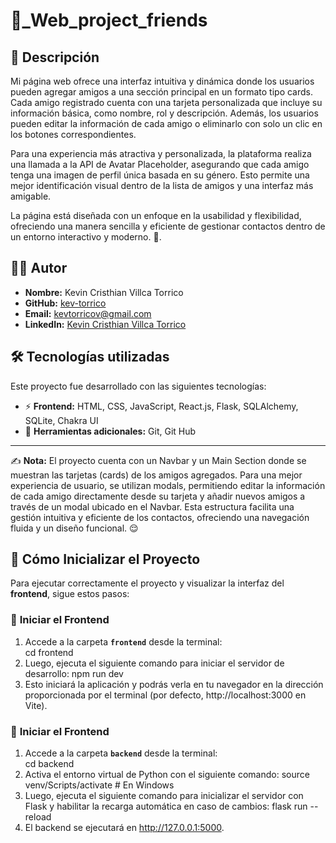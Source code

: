 # 👾_Web_project_friends

## 📖 Descripción

Mi página web ofrece una interfaz intuitiva y dinámica donde los usuarios pueden agregar amigos a una sección principal en un formato tipo cards. Cada amigo registrado cuenta con una tarjeta personalizada que incluye su información básica, como nombre, rol y descripción. Además, los usuarios pueden editar la información de cada amigo o eliminarlo con solo un clic en los botones correspondientes.

Para una experiencia más atractiva y personalizada, la plataforma realiza una llamada a la API de Avatar Placeholder, asegurando que cada amigo tenga una imagen de perfil única basada en su género. Esto permite una mejor identificación visual dentro de la lista de amigos y una interfaz más amigable.

La página está diseñada con un enfoque en la usabilidad y flexibilidad, ofreciendo una manera sencilla y eficiente de gestionar contactos dentro de un entorno interactivo y moderno. 🚀.

## 👨‍💻 Autor

- **Nombre:** Kevin Cristhian Villca Torrico
- **GitHub:** [kev-torrico](https://github.com/kev-torrico)
- **Email:** [kevtorricov@gmail.com](mailto:kevtorricov@gmail.com)
- **LinkedIn:** [Kevin Cristhian Villca Torrico
](https://www.linkedin.com/in/kevin-cristhian-villca-torrico/)

## 🛠️ Tecnologías utilizadas

Este proyecto fue desarrollado con las siguientes tecnologías:

- ⚡ **Frontend:** HTML, CSS, JavaScript, React.js, Flask, SQLAlchemy, SQLite, Chakra UI 
- 🚀 **Herramientas adicionales:** Git, Git Hub

---

✍ **Nota:** El proyecto cuenta con un Navbar y un Main Section donde se muestran las tarjetas (cards) de los amigos agregados. Para una mejor experiencia de usuario, se utilizan modals, permitiendo editar la información de cada amigo directamente desde su tarjeta y añadir nuevos amigos a través de un modal ubicado en el Navbar. Esta estructura facilita una gestión intuitiva y eficiente de los contactos, ofreciendo una navegación fluida y un diseño funcional. 😌


## 📌 Cómo Inicializar el Proyecto  

Para ejecutar correctamente el proyecto y visualizar la interfaz del **frontend**, sigue estos pasos:  

### 🔹 **Iniciar el Frontend**  
1. Accede a la carpeta **`frontend`** desde la terminal:  
   cd frontend
2. Luego, ejecuta el siguiente comando para iniciar el servidor de desarrollo:
   npm run dev
3. Esto iniciará la aplicación y podrás verla en tu navegador en la dirección proporcionada por el terminal (por defecto, http://localhost:3000 en Vite).

### 🔹 **Iniciar el Frontend**  
1. Accede a la carpeta **`backend`** desde la terminal:  
   cd backend
2. Activa el entorno virtual de Python con el siguiente comando:
   source venv/Scripts/activate  # En Windows
3. Luego, ejecuta el siguiente comando para inicializar el servidor con Flask y habilitar la recarga automática en caso de cambios:
   flask run --reload
4. El backend se ejecutará en http://127.0.0.1:5000.
